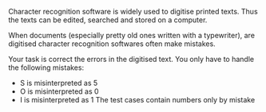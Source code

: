Character recognition software is widely used to digitise printed texts. Thus the texts can be edited, searched and stored on a computer.

When documents (especially pretty old ones written with a typewriter), are digitised character recognition softwares often make mistakes.

Your task is correct the errors in the digitised text. You only have to handle the following mistakes:

* S is misinterpreted as 5
* O is misinterpreted as 0
* I is misinterpreted as 1
The test cases contain numbers only by mistake